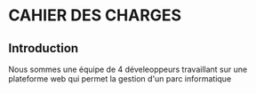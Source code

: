 # CAHIER DES CHARGES

## Introduction

Nous sommes une équipe de 4 déveleoppeurs travaillant sur une plateforme web qui permet la gestion d'un parc informatique
